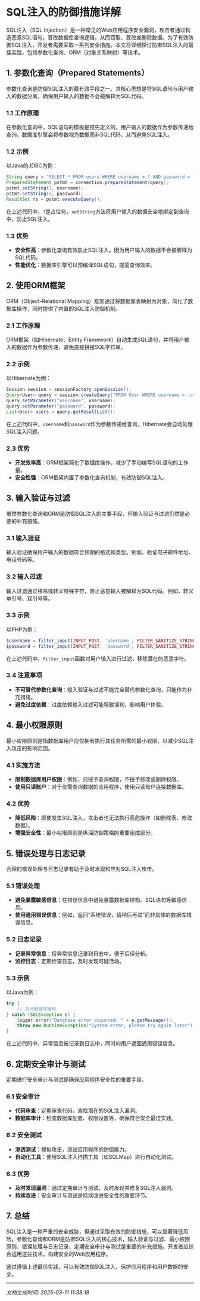 # SQL注入的防御措施详解

SQL注入（SQL Injection）是一种常见的Web应用程序安全漏洞，攻击者通过构造恶意SQL语句，篡改数据库查询逻辑，从而窃取、篡改或删除数据。为了有效防御SQL注入，开发者需要采取一系列安全措施。本文将详细探讨防御SQL注入的最佳实践，包括参数化查询、ORM（对象关系映射）等技术。

## 1. 参数化查询（Prepared Statements）

参数化查询是防御SQL注入的最有效手段之一。其核心思想是将SQL语句与用户输入的数据分离，确保用户输入的数据不会被解释为SQL代码。

### 1.1 工作原理
在参数化查询中，SQL语句的模板是预先定义的，用户输入的数据作为参数传递给查询。数据库引擎会将参数视为数据而非SQL代码，从而避免SQL注入。

### 1.2 示例
以Java的JDBC为例：
```java
String query = "SELECT * FROM users WHERE username = ? AND password = ?";
PreparedStatement pstmt = connection.prepareStatement(query);
pstmt.setString(1, username);
pstmt.setString(2, password);
ResultSet rs = pstmt.executeQuery();
```
在上述代码中，`?`是占位符，`setString`方法将用户输入的数据安全地绑定到查询中，防止SQL注入。

### 1.3 优势
- **安全性高**：参数化查询有效防止SQL注入，因为用户输入的数据不会被解释为SQL代码。
- **性能优化**：数据库引擎可以预编译SQL语句，提高查询效率。

## 2. 使用ORM框架

ORM（Object-Relational Mapping）框架通过将数据库表映射为对象，简化了数据库操作，同时提供了内置的SQL注入防御机制。

### 2.1 工作原理
ORM框架（如Hibernate、Entity Framework）自动生成SQL语句，并将用户输入的数据作为参数传递，避免直接拼接SQL字符串。

### 2.2 示例
以Hibernate为例：
```java
Session session = sessionFactory.openSession();
Query<User> query = session.createQuery("FROM User WHERE username = :username AND password = :password", User.class);
query.setParameter("username", username);
query.setParameter("password", password);
List<User> users = query.getResultList();
```
在上述代码中，`username`和`password`作为参数传递给查询，Hibernate会自动处理SQL注入问题。

### 2.3 优势
- **开发效率高**：ORM框架简化了数据库操作，减少了手动编写SQL语句的工作量。
- **安全性强**：ORM框架内置了参数化查询机制，有效防御SQL注入。

## 3. 输入验证与过滤

虽然参数化查询和ORM是防御SQL注入的主要手段，但输入验证与过滤仍然是必要的补充措施。

### 3.1 输入验证
输入验证确保用户输入的数据符合预期的格式和类型。例如，验证电子邮件地址、电话号码等。

### 3.2 输入过滤
输入过滤通过移除或转义特殊字符，防止恶意输入被解释为SQL代码。例如，转义单引号、双引号等。

### 3.3 示例
以PHP为例：
```php
$username = filter_input(INPUT_POST, 'username', FILTER_SANITIZE_STRING);
$password = filter_input(INPUT_POST, 'password', FILTER_SANITIZE_STRING);
```
在上述代码中，`filter_input`函数对用户输入进行过滤，移除潜在的恶意字符。

### 3.4 注意事项
- **不可替代参数化查询**：输入验证与过滤不能完全替代参数化查询，只能作为补充措施。
- **避免过度依赖**：过度依赖输入过滤可能导致误判，影响用户体验。

## 4. 最小权限原则

最小权限原则是指数据库用户应仅拥有执行其任务所需的最小权限，以减少SQL注入攻击的影响范围。

### 4.1 实施方法
- **限制数据库用户权限**：例如，只授予查询权限，不授予修改或删除权限。
- **使用只读账户**：对于仅需查询数据的应用程序，使用只读账户连接数据库。

### 4.2 优势
- **降低风险**：即使发生SQL注入，攻击者也无法执行高危操作（如删除表、修改数据）。
- **增强安全性**：最小权限原则是纵深防御策略的重要组成部分。

## 5. 错误处理与日志记录

合理的错误处理与日志记录有助于及时发现和应对SQL注入攻击。

### 5.1 错误处理
- **避免暴露敏感信息**：在错误信息中避免暴露数据库结构、SQL语句等敏感信息。
- **使用通用错误信息**：例如，返回“系统错误，请稍后再试”而非具体的数据库错误信息。

### 5.2 日志记录
- **记录异常信息**：将异常信息记录到日志中，便于后续分析。
- **监控日志**：定期检查日志，及时发现可疑活动。

### 5.3 示例
以Java为例：
```java
try {
    // 执行数据库操作
} catch (SQLException e) {
    logger.error("Database error occurred: " + e.getMessage());
    throw new RuntimeException("System error, please try again later");
}
```
在上述代码中，异常信息被记录到日志中，同时向用户返回通用错误信息。

## 6. 定期安全审计与测试

定期进行安全审计与测试是确保应用程序安全性的重要手段。

### 6.1 安全审计
- **代码审查**：定期审查代码，查找潜在的SQL注入漏洞。
- **数据库审计**：检查数据库配置、权限设置等，确保符合安全最佳实践。

### 6.2 安全测试
- **渗透测试**：模拟攻击，测试应用程序的防御能力。
- **自动化工具**：使用SQL注入扫描工具（如SQLMap）进行自动化测试。

### 6.3 优势
- **及时发现漏洞**：通过定期审计与测试，及时发现并修复SQL注入漏洞。
- **持续改进**：安全审计与测试是持续改进安全性的重要环节。

## 7. 总结

SQL注入是一种严重的安全威胁，但通过采取有效的防御措施，可以显著降低风险。参数化查询和ORM是防御SQL注入的核心技术，输入验证与过滤、最小权限原则、错误处理与日志记录、定期安全审计与测试是重要的补充措施。开发者应综合运用这些技术，构建安全的Web应用程序。

通过遵循上述最佳实践，可以有效防御SQL注入，保护应用程序和用户数据的安全。

---

*文档生成时间: 2025-03-11 11:38:18*
